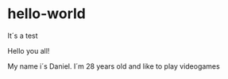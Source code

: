 # hello-world
It´s a test

Hello you all!

My name i´s Daniel. I´m 28 years old and like to play videogames
